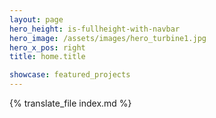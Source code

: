 ```yaml
---
layout: page
hero_height: is-fullheight-with-navbar
hero_image: /assets/images/hero_turbine1.jpg
hero_x_pos: right
title: home.title

showcase: featured_projects
---
```


{% translate_file index.md %}